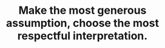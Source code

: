 ---
title: Make the most generous assumption, choose the most respectful interpretation.
tags: human mindfulness
---